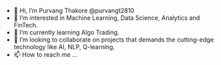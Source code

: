 - 👋 Hi, I’m Purvang Thakore @purvangt2810
- 👀 I’m interested in Machine Learning, Data Science, Analytics and FinTech.
- 🌱 I’m currently learning Algo Trading.
- 💞️ I’m looking to collaborate on projects that demands the cutting-edge technology like AI, NLP, Q-learning.
- 📫 How to reach me ...

<!---
purvangt2810/purvangt2810 is a ✨ special ✨ repository because its `README.md` (this file) appears on your GitHub profile.
You can click the Preview link to take a look at your changes.
--->
